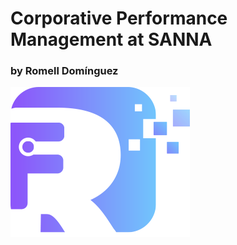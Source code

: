 # Corporative Performance Management at SANNA

### by Romell Domínguez
[![](snapshot/icono.png)](https://www.romellfudi.com/)

